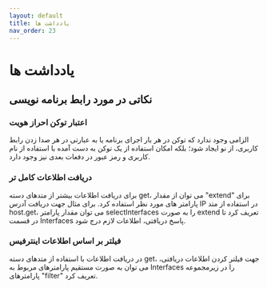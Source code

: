 ```yaml
---
layout: default
title: یادداشت ها
nav_order: 23
---
```


# یادداشت ها

## نکاتی در مورد رابط برنامه نویسی

### اعتبار توکن احراز هویت
الزامی وجود ندارد که توکن در هر بار اجرای برنامه یا به عبارتی در هر صدا زدن رابط کاربری، از نو ایجاد شود؛ بلکه امکان استفاده از یک توکن به دست آمده با استفاده از نام کاربری و رمز عبور در دفعات بعدی نیز وجود دارد.

### دریافت اطلاعات کامل تر
برای دریافت اطلاعات بیشتر از متدهای دسته get، می توان از مقدار "extend" برای پارامتر های مورد نظر استفاده کرد. برای مثال جهت دریافت آدرس IP در استفاده از متد host.get، می توان مقدار پارامتر selectInterfaces را به صورت extend تعریف کرد تا در قسمت Interfaces پاسخ دریافتی، اطلاعات لازم درج شود.

### فیلتر بر اساس اطلاعات اینترفیس
در دریافت اطلاعات با استفاده از متدهای دسته get، جهت فیلتر کردن اطلاعات دریافتی، می توان به صورت مستقیم پارامترهای مربوط به Interfaces را در زیرمجموعه پارامترهای "filter" تعریف کرد.
